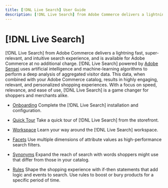 ```yaml
---
title: [!DNL Live Search] User Guide
description: [!DNL Live Search] from Adobe Commerce delivers a lightning fast, super-relevant, and intuitive search experience.
---
```

# [!DNL Live Search]

[!DNL Live Search] from Adobe Commerce delivers a lightning fast, super-relevant, and intuitive search experience, and is available for Adobe Commerce at no additional charge. [!DNL Live Search] powered by [Adobe Sensei](https://www.adobe.com/sensei.html) uses artificial intelligence and machine-learning algorithms to perform a deep analysis of aggregated visitor data. This data, when combined with your Adobe Commerce catalog, results in highly engaging, relevant, and personalized shopping experiences. With a focus on speed, relevance, and ease of use, [!DNL Live Search] is a game changer for shoppers and merchants alike.

- [Onboarding](onboarding.md)
  Complete the [!DNL Live Search] installation and configuration.

- [Quick Tour](quick-tour.md)
  Take a quick tour of [!DNL Live Search] from the storefront.

- [Workspace](workspace.md)
  Learn your way around the [!DNL Live Search] workspace.

- [Facets](facets.md)
  Use multiple dimensions of attribute values as high-performance search filters.

- [Synonyms](synonyms.md)
  Expand the reach of search with words shoppers might use that differ from those in your catalog.

- [Rules](rules.md)
  Shape the shopping experience with if-then statements that add logic and events to search. Use rules to boost or bury products for a specific period of time.
   